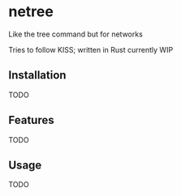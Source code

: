 # netree
Like the tree command but for networks

Tries to follow KISS; written in Rust currently WIP

## Installation
TODO

## Features
TODO

## Usage
TODO
